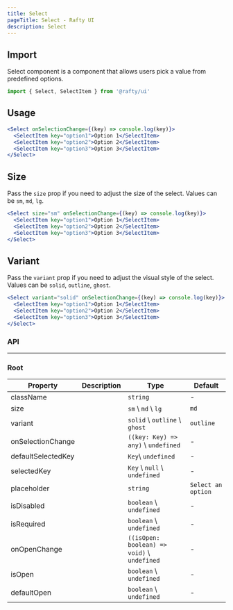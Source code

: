 ```yaml
---
title: Select
pageTitle: Select - Rafty UI
description: Select
---
```


## Import

Select component is a component that allows users pick a value from predefined options.

```jsx
import { Select, SelectItem } from '@rafty/ui'
```

## Usage

```jsx
<Select onSelectionChange={(key) => console.log(key)}>
  <SelectItem key="option1">Option 1</SelectItem>
  <SelectItem key="option2">Option 2</SelectItem>
  <SelectItem key="option3">Option 3</SelectItem>
</Select>
```

## Size

Pass the `size` prop if you need to adjust the size of the select. Values can be `sm`, `md`, `lg`.

```jsx
<Select size="sm" onSelectionChange={(key) => console.log(key)}>
  <SelectItem key="option1">Option 1</SelectItem>
  <SelectItem key="option2">Option 2</SelectItem>
  <SelectItem key="option3">Option 3</SelectItem>
</Select>
```

## Variant

Pass the `variant` prop if you need to adjust the visual style of the select. Values can be `solid`, `outline`, `ghost`.

```jsx
<Select variant="solid" onSelectionChange={(key) => console.log(key)}>
  <SelectItem key="option1">Option 1</SelectItem>
  <SelectItem key="option2">Option 2</SelectItem>
  <SelectItem key="option3">Option 3</SelectItem>
</Select>
```

### API

---

### Root

| Property           | Description | Type                                        | Default            |
| ------------------ | ----------- | ------------------------------------------- | ------------------ |
| className          |             | `string`                                    | -                  |
| size               |             | `sm` \ `md` \ `lg`                          | `md`               |
| variant            |             | `solid` \ `outline` \ `ghost`               | `outline`          |
| onSelectionChange  |             | `((key: Key) => any)` \ `undefined`         | -                  |
| defaultSelectedKey |             | `Key`\ `undefined`                          | -                  |
| selectedKey        |             | `Key` \ `null` \ `undefined`                | -                  |
| placeholder        |             | `string`                                    | `Select an option` |
| isDisabled         |             | `boolean` \ `undefined`                     | -                  |
| isRequired         |             | `boolean` \ `undefined`                     | -                  |
| onOpenChange       |             | `((isOpen: boolean) => void)` \ `undefined` | -                  |
| isOpen             |             | `boolean` \ `undefined`                     | -                  |
| defaultOpen        |             | `boolean` \ `undefined`                     | -                  |
